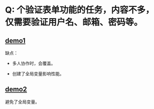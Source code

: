 # Q: 个验证表单功能的任务，内容不多，仅需要验证用户名、邮箱、密码等。

## [demo1](https://jsfiddle.net/t7pb27sk/1/)

缺点：

- 多人协作时，会覆盖。

- 创建了全局变量影响性能。

## [demo2](https://jsfiddle.net/t7pb27sk/2/)

避免了全局变量。
